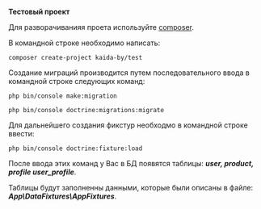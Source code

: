 **Тестовый проект**

Для разворачиванияя проета используйте [composer](https://getcomposer.org/).

В командной строке необходимо написать:

`composer create-project kaida-by/test`

Создание миграций производится путем последовательного ввода в командной строке следующих команд:

`php bin/console make:migration`

`php bin/console doctrine:migrations:migrate`

Для дальнейшего создания фикстур необходмо в командной строке ввести:

`php bin/console doctrine:fixture:load`

После ввода этих команд у Вас в БД появятся таблицы: ***user, product, profile user_profile***.

Таблицы будут заполненны данными, которые были описаны в файле: ***App\DataFixtures\AppFixtures***.

